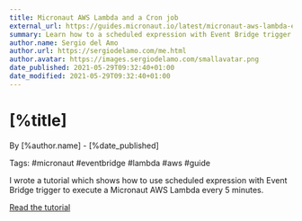 ```yaml
---
title: Micronaut AWS Lambda and a Cron job
external_url: https://guides.micronaut.io/latest/micronaut-aws-lambda-eventbridge-event
summary: Learn how to a scheduled expression with Event Bridge trigger to execute a Micronaut AWS Lambda every 5 minutes
author.name: Sergio del Amo
author.url: https://sergiodelamo.com/me.html
author.avatar: https://images.sergiodelamo.com/smallavatar.png 
date_published: 2021-05-29T09:32:40+01:00
date_modified: 2021-05-29T09:32:40+01:00
---
```


# [%title]

By [%author.name] - [%date_published]

Tags: #micronaut #eventbridge #lambda #aws #guide

I wrote a tutorial which shows how to use scheduled expression with Event Bridge trigger to execute a Micronaut AWS Lambda every 5 minutes.

[Read the tutorial]([%external_url])


